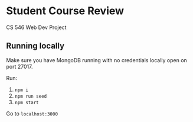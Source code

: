 # Student Course Review

CS 546 Web Dev Project

## Running locally

Make sure you have MongoDB running with no credentials locally open on port 27017.

Run:

1. `npm i`
2. `npm run seed`
3. `npm start`

Go to `localhost:3000`
